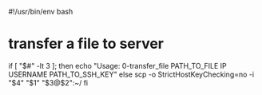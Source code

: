 #!/usr/bin/env bash
# transfer a file to server

if [ "$#" -lt 3 ]; then
    echo "Usage: 0-transfer_file PATH_TO_FILE IP USERNAME PATH_TO_SSH_KEY"
else
    scp -o StrictHostKeyChecking=no -i "$4" "$1" "$3@$2":~/
fi
